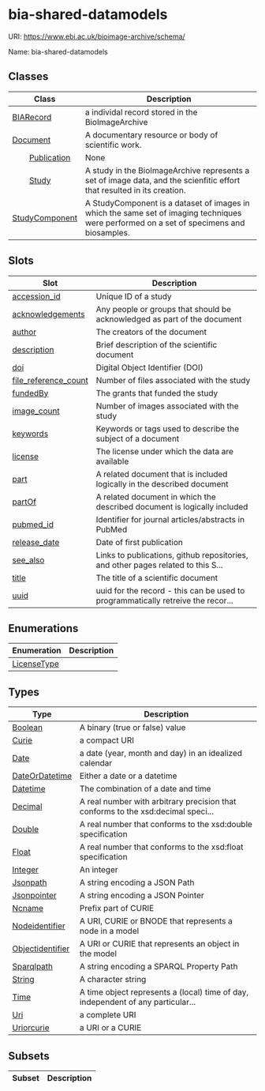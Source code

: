# bia-shared-datamodels



URI: https://www.ebi.ac.uk/bioimage-archive/schema/

Name: bia-shared-datamodels



## Classes

| Class | Description |
| --- | --- |
| [BIARecord](BIARecord.md) | a individal record stored in the BioImageArchive |
| [Document](Document.md) | A documentary resource or body of scientific work. |
| &nbsp;&nbsp;&nbsp;&nbsp;&nbsp;&nbsp;&nbsp;&nbsp;[Publication](Publication.md) | None |
| &nbsp;&nbsp;&nbsp;&nbsp;&nbsp;&nbsp;&nbsp;&nbsp;[Study](Study.md) | A study in the BioImageArchive represents a set of image data, and the scienfitic effort that resulted in its creation. |
| [StudyComponent](StudyComponent.md) | A StudyComponent is a dataset of images in which the same set of imaging techniques were performed on a set of specimens and biosamples. |



## Slots

| Slot | Description |
| --- | --- |
| [accession_id](accession_id.md) | Unique ID of a study |
| [acknowledgements](acknowledgements.md) | Any people or groups that should be acknowledged as part of the document |
| [author](author.md) | The creators of the document |
| [description](description.md) | Brief description of the scientific document |
| [doi](doi.md) | Digital Object Identifier (DOI) |
| [file_reference_count](file_reference_count.md) | Number of files associated with the study |
| [fundedBy](fundedBy.md) | The grants that funded the study |
| [image_count](image_count.md) | Number of images associated with the study |
| [keywords](keywords.md) | Keywords or tags used to describe the subject of a document |
| [license](license.md) | The license under which the data are available |
| [part](part.md) | A related document that is included logically in the described document |
| [partOf](partOf.md) | A related document in which the described document is logically included |
| [pubmed_id](pubmed_id.md) | Identifier for journal articles/abstracts in PubMed |
| [release_date](release_date.md) | Date of first publication |
| [see_also](see_also.md) | Links to publications, github repositories, and other pages related to this S... |
| [title](title.md) | The title of a scientific document |
| [uuid](uuid.md) | uuid for the record - this can be used to programmatically retreive the recor... |


## Enumerations

| Enumeration | Description |
| --- | --- |
| [LicenseType](LicenseType.md) |  |


## Types

| Type | Description |
| --- | --- |
| [Boolean](Boolean.md) | A binary (true or false) value |
| [Curie](Curie.md) | a compact URI |
| [Date](Date.md) | a date (year, month and day) in an idealized calendar |
| [DateOrDatetime](DateOrDatetime.md) | Either a date or a datetime |
| [Datetime](Datetime.md) | The combination of a date and time |
| [Decimal](Decimal.md) | A real number with arbitrary precision that conforms to the xsd:decimal speci... |
| [Double](Double.md) | A real number that conforms to the xsd:double specification |
| [Float](Float.md) | A real number that conforms to the xsd:float specification |
| [Integer](Integer.md) | An integer |
| [Jsonpath](Jsonpath.md) | A string encoding a JSON Path |
| [Jsonpointer](Jsonpointer.md) | A string encoding a JSON Pointer |
| [Ncname](Ncname.md) | Prefix part of CURIE |
| [Nodeidentifier](Nodeidentifier.md) | A URI, CURIE or BNODE that represents a node in a model |
| [Objectidentifier](Objectidentifier.md) | A URI or CURIE that represents an object in the model |
| [Sparqlpath](Sparqlpath.md) | A string encoding a SPARQL Property Path |
| [String](String.md) | A character string |
| [Time](Time.md) | A time object represents a (local) time of day, independent of any particular... |
| [Uri](Uri.md) | a complete URI |
| [Uriorcurie](Uriorcurie.md) | a URI or a CURIE |


## Subsets

| Subset | Description |
| --- | --- |
